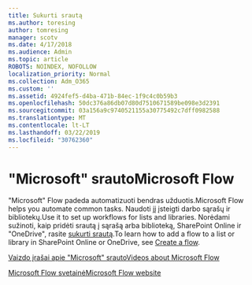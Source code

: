 ```yaml
---
title: Sukurti srautą
ms.author: toresing
author: tomresing
manager: scotv
ms.date: 4/17/2018
ms.audience: Admin
ms.topic: article
ROBOTS: NOINDEX, NOFOLLOW
localization_priority: Normal
ms.collection: Adm_O365
ms.custom: ''
ms.assetid: 4924fef5-d4ba-471b-84ec-1f9c4c0b59b3
ms.openlocfilehash: 50dc376a86db07d80d7510671589be098e3d2391
ms.sourcegitcommit: 03a156a9c9740521155a30775492c7dff0982588
ms.translationtype: MT
ms.contentlocale: lt-LT
ms.lasthandoff: 03/22/2019
ms.locfileid: "30762360"
---
```

# <a name="microsoft-flow"></a><span data-ttu-id="141b9-102">"Microsoft" srauto</span><span class="sxs-lookup"><span data-stu-id="141b9-102">Microsoft Flow</span></span>

<span data-ttu-id="141b9-103">"Microsoft" Flow padeda automatizuoti bendras užduotis.</span><span class="sxs-lookup"><span data-stu-id="141b9-103">Microsoft Flow helps you automate common tasks.</span></span> <span data-ttu-id="141b9-104">Naudoti jį įsteigti darbo sąrašų ir bibliotekų.</span><span class="sxs-lookup"><span data-stu-id="141b9-104">Use it to set up workflows for lists and libraries.</span></span> <span data-ttu-id="141b9-105">Norėdami sužinoti, kaip pridėti srautą į sąrašą arba biblioteką, SharePoint Online ir "OneDrive", rasite [sukurti srautą](https://go.microsoft.com/fwlink/?linkid=869408).</span><span class="sxs-lookup"><span data-stu-id="141b9-105">To learn how to add a flow to a list or library in SharePoint Online or OneDrive, see [Create a flow](https://go.microsoft.com/fwlink/?linkid=869408).</span></span>
  
[<span data-ttu-id="141b9-106">Vaizdo įrašai apie "Microsoft" srauto</span><span class="sxs-lookup"><span data-stu-id="141b9-106">Videos about Microsoft Flow</span></span>](https://go.microsoft.com/fwlink/?linkid=864641)
  
[<span data-ttu-id="141b9-107">Microsoft Flow svetainė</span><span class="sxs-lookup"><span data-stu-id="141b9-107">Microsoft Flow website</span></span>](https://go.microsoft.com/fwlink/?linkid=864642)
  

